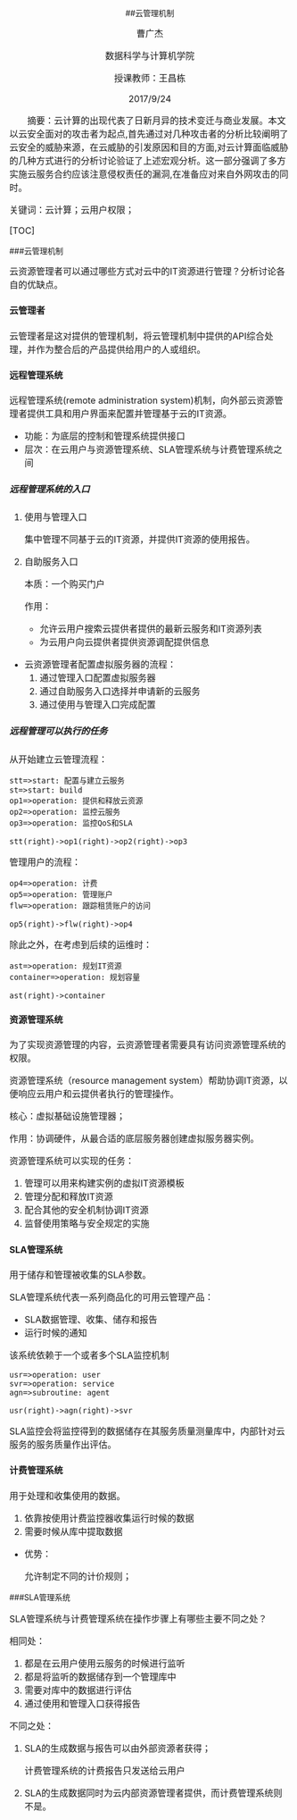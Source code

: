<center>

##云管理机制

<font size=3>曹广杰

数据科学与计算机学院

授课教师：王昌栋

2017/9/24</center>

&emsp;&emsp;摘要：云计算的出现代表了日新月异的技术变迁与商业发展。本文以云安全面对的攻击者为起点,首先通过对几种攻击者的分析比较阐明了云安全的威胁来源，在云威胁的引发原因和目的方面,对云计算面临威胁的几种方式进行的分析讨论验证了上述宏观分析。这一部分强调了多方实施云服务合约应该注意侵权责任的漏洞,在准备应对来自外网攻击的同时。

关键词：云计算；云用户权限；

[TOC]

</font>

###云管理机制

<font size=3>

云资源管理者可以通过哪些方式对云中的IT资源进行管理？分析讨论各自的优缺点。</font>

<font size=3>

#### 云管理者

云管理者是这对提供的管理机制，将云管理机制中提供的API综合处理，并作为整合后的产品提供给用户的人或组织。

#### 远程管理系统

远程管理系统(remote administration system)机制，向外部云资源管理者提供工具和用户界面来配置并管理基于云的IT资源。

- 功能：为底层的控制和管理系统提供接口
- 层次：在云用户与资源管理系统、SLA管理系统与计费管理系统之间

##### **远程管理系统的入口**

1. 使用与管理入口

   集中管理不同基于云的IT资源，并提供IT资源的使用报告。

2. 自助服务入口

   本质：一个购买门户

   作用：

   - 允许云用户搜索云提供者提供的最新云服务和IT资源列表
   - 为云用户向云提供者提供资源调配提供信息

- 云资源管理者配置虚拟服务器的流程：
  1. 通过管理入口配置虚拟服务器
  2. 通过自助服务入口选择并申请新的云服务
  3. 通过使用与管理入口完成配置

##### 远程管理可以执行的任务

从开始建立云管理流程：

```flow
stt=>start: 配置与建立云服务
st=>start: build
op1=>operation: 提供和释放云资源
op2=>operation: 监控云服务
op3=>operation: 监控QoS和SLA

stt(right)->op1(right)->op2(right)->op3
```

管理用户的流程：

```flow
op4=>operation: 计费 
op5=>operation: 管理账户
flw=>operation: 跟踪租赁账户的访问

op5(right)->flw(right)->op4
```

除此之外，在考虑到后续的运维时：

```flow
ast=>operation: 规划IT资源
container=>operation: 规划容量

ast(right)->container
```

#### 资源管理系统

为了实现资源管理的内容，云资源管理者需要具有访问资源管理系统的权限。

资源管理系统（resource management system）帮助协调IT资源，以便响应云用户和云提供者执行的管理操作。

核心：虚拟基础设施管理器；

作用：协调硬件，从最合适的底层服务器创建虚拟服务器实例。

资源管理系统可以实现的任务：

1. 管理可以用来构建实例的虚拟IT资源模板
2. 管理分配和释放IT资源
3. 配合其他的安全机制协调IT资源
4. 监督使用策略与安全规定的实施

#### SLA管理系统

用于储存和管理被收集的SLA参数。

SLA管理系统代表一系列商品化的可用云管理产品：

- SLA数据管理、收集、储存和报告
- 运行时候的通知

该系统依赖于一个或者多个SLA监控机制

```flow
usr=>operation: user
svr=>operation: service
agn=>subroutine: agent

usr(right)->agn(right)->svr
```

SLA监控会将监控得到的数据储存在其服务质量测量库中，内部针对云服务的服务质量作出评估。

#### 计费管理系统

用于处理和收集使用的数据。

1. 依靠按使用计费监控器收集运行时候的数据
2. 需要时候从库中提取数据

- 优势：

  允许制定不同的计价规则；

</font>

###SLA管理系统

<font size=3>

SLA管理系统与计费管理系统在操作步骤上有哪些主要不同之处？

相同处：

1. 都是在云用户使用云服务的时候进行监听
2. 都是将监听的数据储存到一个管理库中
3. 需要对库中的数据进行评估
4. 通过使用和管理入口获得报告

不同之处：

1. SLA的生成数据与报告可以由外部资源者获得；

   计费管理系统的计费报告只发送给云用户

2. SLA的生成数据同时为云内部资源管理者提供，而计费管理系统则不是。

</font>